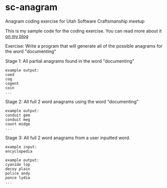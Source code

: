sc-anagram
==========

Anagram coding exercise for Utah Software Craftsmanship meetup

This is my sample code for the coding exercise. You can read more about it [on my blog](http://nmajor.com/anagram-programming-excercise/)

Exercise:
Write a program that will generate all of the possible anagrams for the word "documenting"

Stage 1:
All partial anagrams found in the word "documenting"

	example output:
    coed 
    cog 
    cogent 
    coin
    ...

Stage 2:
All full 2 word anagrams using the word "documenting"
	
	example output:
	conduit gem
    conduit meg
    count midge
    ...

Stage 3:
All full 2 word anagrams from a user inputted word.

	example input: 
    encyclopedia
    
    example output:
    cyanide lop 
    decoy plain 
    police andy 
    ponce lydia
    ...

